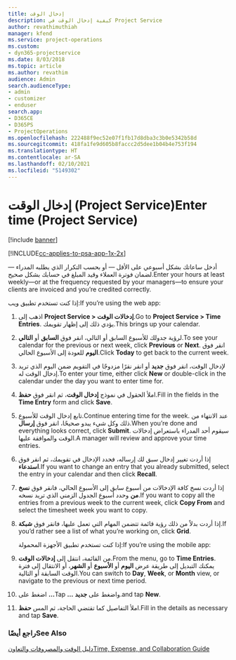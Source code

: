 ```yaml
---
title: إدخال الوقت
description: كيفية إدخال الوقت في Project Service
author: revathimuthiah
manager: kfend
ms.service: project-operations
ms.custom:
- dyn365-projectservice
ms.date: 8/03/2018
ms.topic: article
ms.author: revathim
audience: Admin
search.audienceType:
- admin
- customizer
- enduser
search.app:
- D365CE
- D365PS
- ProjectOperations
ms.openlocfilehash: 222488f9ec52e07f1fb17d8dba3c3b0e5342b58d
ms.sourcegitcommit: 418fa1fe9d605b8faccc2d5dee1b04b4e753f194
ms.translationtype: HT
ms.contentlocale: ar-SA
ms.lasthandoff: 02/10/2021
ms.locfileid: "5149302"
---
```

# <a name="enter-time-project-service"></a><span data-ttu-id="10302-103">إدخال الوقت (Project Service)</span><span class="sxs-lookup"><span data-stu-id="10302-103">Enter time (Project Service)</span></span>

[!include [banner](../includes/psa-now-project-operations.md)]

[!INCLUDE[cc-applies-to-psa-app-1x-2x](../includes/cc-applies-to-psa-app-1x-2x.md)]

<span data-ttu-id="10302-104">أدخل ساعاتك بشكل أسبوعي على الأقل — أو بحسب التكرار الذي يطلبه المدراء — لضمان فوترة العملاء وقيد المبلغ في حسابك بشكل صحيح.</span><span class="sxs-lookup"><span data-stu-id="10302-104">Enter your hours at least weekly—or at the frequency requested by your managers—to ensure your clients are invoiced and you’re credited correctly.</span></span>  
  
 <span data-ttu-id="10302-105">إذا كنت تستخدم تطبيق ويب:</span><span class="sxs-lookup"><span data-stu-id="10302-105">If you’re using the web app:</span></span>  
  
1. <span data-ttu-id="10302-106">اذهب إلى **Project Service > إدخالات الوقت**.</span><span class="sxs-lookup"><span data-stu-id="10302-106">Go to **Project Service > Time Entries**.</span></span> <span data-ttu-id="10302-107">يؤدي ذلك إلى إظهار تقويمك.</span><span class="sxs-lookup"><span data-stu-id="10302-107">This brings up your calendar.</span></span>  
  
2. <span data-ttu-id="10302-108">لرؤية جدولك للأسبوع السابق أو التالي، انقر فوق **السابق** أو **التالي**.</span><span class="sxs-lookup"><span data-stu-id="10302-108">To see your calendar for the previous or next week, click **Previous** or **Next**.</span></span> <span data-ttu-id="10302-109">انقر فوق **اليوم** للعودة إلى الأسبوع الحالي.</span><span class="sxs-lookup"><span data-stu-id="10302-109">Click **Today** to get back to the current week.</span></span>  
  
3. <span data-ttu-id="10302-110">لإدخال الوقت، انقر فوق **جديد** أو انقر نقرًا مزدوجًا في التقويم ضمن اليوم الذي تريد إدخال الوقت له.</span><span class="sxs-lookup"><span data-stu-id="10302-110">To enter your time, either click **New** or double-click in the calendar under the day you want to enter time for.</span></span>  
  
4. <span data-ttu-id="10302-111">املأ الحقول في نموذج **إدخال الوقت‬**، ثم انقر فوق **حفظ**.</span><span class="sxs-lookup"><span data-stu-id="10302-111">Fill in the fields in the **Time Entry** form and click **Save**.</span></span>  
  
5. <span data-ttu-id="10302-112">تابع إدخال الوقت للأسبوع.</span><span class="sxs-lookup"><span data-stu-id="10302-112">Continue entering time for the week.</span></span> <span data-ttu-id="10302-113">عند الانتهاء من ذلك وكل شيء يبدو صحيحًا، انقر فوق **إرسال**.</span><span class="sxs-lookup"><span data-stu-id="10302-113">When you’re done and everything looks correct, click **Submit**.</span></span> <span data-ttu-id="10302-114">سيقوم أحد المدراء باستعراض إدخالات الوقت والموافقة عليها.</span><span class="sxs-lookup"><span data-stu-id="10302-114">A manager will review and approve your time entries.</span></span>  
  
6. <span data-ttu-id="10302-115">إذا أردت تغيير إدخال سبق لك إرساله، فحدد الإدخال في تقويمك، ثم انقر فوق **استدعاء**.</span><span class="sxs-lookup"><span data-stu-id="10302-115">If you want to change an entry that you already submitted, select the entry in your calendar and then click **Recall**.</span></span>  
  
7. <span data-ttu-id="10302-116">إذا أردت نسخ كافة الإدخالات من أسبوع سابق إلى الأسبوع الحالي، فانقر فوق **نسخ من** وحدد أسبوع الجدول الزمني الذي تريد نسخه.</span><span class="sxs-lookup"><span data-stu-id="10302-116">If you want to copy all the entries from a previous week to the current week, click **Copy From** and select the timesheet week you want to copy.</span></span>  
  
8. <span data-ttu-id="10302-117">إذا أردت بدلاً من ذلك رؤية قائمة تتضمن المهام التي تعمل عليها، فانقر فوق **شبكة**.</span><span class="sxs-lookup"><span data-stu-id="10302-117">If you’d rather see a list of what you’re working on, click **Grid**.</span></span>  
  
   <span data-ttu-id="10302-118">إذا كنت تستخدم تطبيق الأجهزة المحمولة:</span><span class="sxs-lookup"><span data-stu-id="10302-118">If you’re using the mobile app:</span></span>  
  
9. <span data-ttu-id="10302-119">من القائمة، انتقل إلى **إدخالات الوقت‬**.</span><span class="sxs-lookup"><span data-stu-id="10302-119">From the menu, go to **Time Entries**.</span></span>     <span data-ttu-id="10302-120">يمكنك التبديل إلى طريقة عرض **اليوم** أو **الأسبوع** أو **الشهر**، أو الانتقال إلى فترة الوقت السابقة أو التالية.</span><span class="sxs-lookup"><span data-stu-id="10302-120">You can switch to **Day**, **Week**, or **Month** view, or navigate to the previous or next time period.</span></span>  
  
10. <span data-ttu-id="10302-121">اضغط على **…**</span><span class="sxs-lookup"><span data-stu-id="10302-121">Tap **…**</span></span> <span data-ttu-id="10302-122">واضغط على **جديد**.</span><span class="sxs-lookup"><span data-stu-id="10302-122">and tap **New**.</span></span>  
  
11. <span data-ttu-id="10302-123">املأ التفاصيل كما تقتضي الحاجة، ثم المس **حفظ**.</span><span class="sxs-lookup"><span data-stu-id="10302-123">Fill in the details as necessary and tap **Save**.</span></span>  
  
### <a name="see-also"></a><span data-ttu-id="10302-124">راجع أيضًا</span><span class="sxs-lookup"><span data-stu-id="10302-124">See Also</span></span>  
 [<span data-ttu-id="10302-125">دليل الوقت والمصروفات والتعاون</span><span class="sxs-lookup"><span data-stu-id="10302-125">Time, Expense, and Collaboration Guide</span></span>](../psa/time-expense-collaboration-guide.md)
